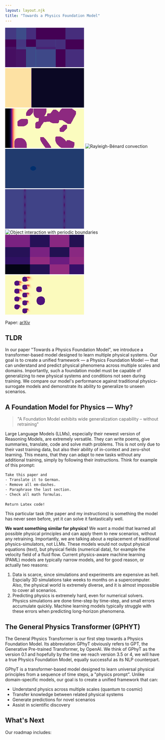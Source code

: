 ```yaml
---
layout: layout.njk
title: "Towards a Physics Foundation Model"
---
```


<div class="gif-grid-3x3-nospace">
<img src="assets/euler_peri_gt_channel_3.gif" alt="Euler equations with periodic boundary conditions">
<img src="assets/turbulent_gt_channel_2.gif" alt="Turbulent flow simulation">
<img src="assets/twophase_gt_channel_2.gif" alt="Two-phase flow dynamics">
<img src="assets/rb_gt_channel_2.gif" alt="Rayleigh-Bénard convection">
<img src="assets/supersonic_gt_channel_1.gif" alt="Supersonic flow simulation">
<img src="assets/shear_gt_channel_3.gif" alt="Shear flow dynamics">
<img src="assets/obj_peri_gt_channel_3.gif" alt="Object interaction with periodic boundaries">
<img src="assets/euler_open_gt_channel_2.gif" alt="Euler equations with open boundary conditions">
<img src="assets/heat_gt_channel_2.gif" alt="Heat transfer simulation">
</div>

Paper: [arXiv](https://arxiv.org/abs/2509.13805)

## TLDR

In our paper "Towards a Physics Foundation Model", we introduce a transformer-based model designed to learn multiple physical systems. Our goal is to create a unified framework — a Physics Foundation Model — that can understand and predict physical phenomena across multiple scales and domains. Importantly, such a foundation model must be
capable of generalizing to new physical systems and conditions not seen during training. We compare our model's performance against traditional physics-surrogate models and demonstrate its ability to generalize to unseen scenarios.


## A Foundation Model for Physics — Why?

> "A Foundation Model exhibits wide generalization capability – without retraining"

Large Language Models (LLMs), especially their newest version of Reasoning Models, are extremely versatile. They can write poems, give summaries, translate, code and solve math problems. This is not only due to their vast training data, but also their ability of in-context and zero-shot learning.
This means, that they can adapt to new tasks without any additional training, simply by following their instructions. Think for example of this prompt:

```
Take this paper and
- Translate it to German.
- Remove all em-dashes.
- Paraphrase the last section.
- Check all math formulas.

Return Latex code!
```
This particular task (the paper and my instructions) is something the model has never seen before, yet it can solve it fantastically well.

**We want something similar for physics!** We want a model that learned all possible physical principles and can apply them to new scenarios, without any retraining.
Importantly, we are talking about a replacement of traditional physics-simulators, not LLMs. These models would not output physical equations (text), but physical fields (numerical data), for example the velocity field of a fluid flow.
Current physics-aware machine learning (PAML) models are typically narrow models, and for good reason, or actually two reasons:

1. Data is scarce, since simulations and experiments are expensive as hell. Espcially 3D simulations take weeks to months on a supercomputer. Also, the physical world is extremely diverse, and it is almost impossible to cover all scenarios.
2. Predicting physics is extremely hard, even for numerical solvers. Physics simulations are done time-step by time-step, and small errors accumulate quickly. Machine learning models typically struggle with these errors when predicting long-horizon phenomena.

## The General Physics Transformer (GPHYT)

The General Physics Transformer is our first step towards a Physics Foundation Model. Its abbreviation GPhyT obviously refers to GPT, the Generative Pre-trained Transformer, by OpenAI. We think of GPhyT as the version 0.1 and hopefully by the time we reach version 3.5 or 4, we will have a true Physics Foundation Model, equally successful as its NLP counterpart.

GPhyT is a transformer-based model designed to learn universal physical principles from a sequence of time steps, a "physics prompt". Unlike domain-specific models, our goal is to create a unified framework that can:

- Understand physics across multiple scales (quantum to cosmic)
- Transfer knowledge between related physical systems
- Generate predictions for novel scenarios
- Assist in scientific discovery


## What's Next

Our roadmap includes:
